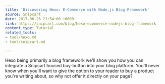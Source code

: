 ```yaml
---
title: 'Discovering Hexo: E-Commerce with Node.js Blog Framework'
source: Snipcart
date: 2017-06-26 21:54:00 +0000
link: https://snipcart.com/blog/hexo-ecommerce-nodejs-blog-framework
content_type: Tutorial
related_tools:
- tool/hexo.md
- tool/snipcart.md

---
```

Hexo being primarily a blog framework we'll show you how you can integrate a Snipcart housed buy-button into your blog platform. You'll never know when you'll want to give the option to your reader to buy a product you're writing about, so why not offer it directly on your page?





